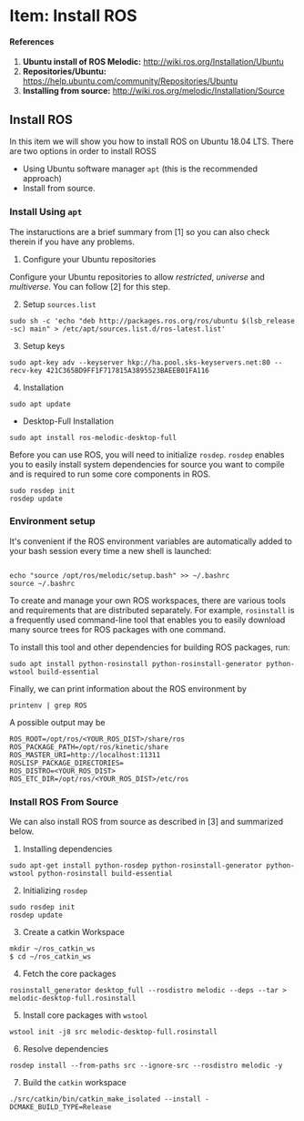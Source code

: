 # Item: Install ROS

#### References

1. **Ubuntu install of ROS Melodic:** http://wiki.ros.org/Installation/Ubuntu
2. **Repositories/Ubuntu:** https://help.ubuntu.com/community/Repositories/Ubuntu
3. **Installing from source:** http://wiki.ros.org/melodic/Installation/Source

## Install ROS

In this item we will show you how to install ROS on Ubuntu 18.04 LTS. There are two options in order to install
ROSS

- Using Ubuntu software manager ```apt``` (this is the recommended approach)
- Install from source.


### Install Using ```apt```

The instaructions are a brief summary from [1] so you can also check therein if you have any problems.

1. Configure your Ubuntu repositories 

Configure your Ubuntu repositories to allow _restricted_,  _universe_ and _multiverse_. You can follow [2] for this step. 

2. Setup ```sources.list```

```
sudo sh -c 'echo "deb http://packages.ros.org/ros/ubuntu $(lsb_release -sc) main" > /etc/apt/sources.list.d/ros-latest.list'
```

3. Setup keys

```
sudo apt-key adv --keyserver hkp://ha.pool.sks-keyservers.net:80 --recv-key 421C365BD9FF1F717815A3895523BAEEB01FA116
```

4. Installation

```
sudo apt update
```
- Desktop-Full Installation

```
sudo apt install ros-melodic-desktop-full
```

Before you can use ROS, you will need to initialize ```rosdep```. ```rosdep``` enables you to easily install system dependencies for source you want to compile and is required to run some core components in ROS.

```
sudo rosdep init
rosdep update
```

### Environment setup

It's convenient if the ROS environment variables are automatically added to your bash session every time a new shell is launched: 

```

echo "source /opt/ros/melodic/setup.bash" >> ~/.bashrc
source ~/.bashrc

```


To create and manage your own ROS workspaces, there are various tools and requirements that are distributed separately. 
For example, ```rosinstall``` is a frequently used command-line tool that enables you to easily download 
many source trees for ROS packages with one command.

To install this tool and other dependencies for building ROS packages, run: 

```
sudo apt install python-rosinstall python-rosinstall-generator python-wstool build-essential
```


Finally, we can print information about the ROS environment by

```
printenv | grep ROS
```

A possible output may be

```
ROS_ROOT=/opt/ros/<YOUR_ROS_DIST>/share/ros
ROS_PACKAGE_PATH=/opt/ros/kinetic/share
ROS_MASTER_URI=http://localhost:11311
ROSLISP_PACKAGE_DIRECTORIES=
ROS_DISTRO=<YOUR_ROS_DIST>
ROS_ETC_DIR=/opt/ros/<YOUR_ROS_DIST>/etc/ros
```

### Install ROS From Source

We can also install ROS from source as described in [3] and summarized below.

1. Installing dependencies

```
sudo apt-get install python-rosdep python-rosinstall-generator python-wstool python-rosinstall build-essential
```

2. Initializing ```rosdep```

```
sudo rosdep init
rosdep update
```

3. Create a catkin Workspace

```
mkdir ~/ros_catkin_ws
$ cd ~/ros_catkin_ws
```

4.  Fetch the core packages

```
rosinstall_generator desktop_full --rosdistro melodic --deps --tar > melodic-desktop-full.rosinstall
```

5. Install core packages with ```wstool```

```
wstool init -j8 src melodic-desktop-full.rosinstall
```

6. Resolve dependencies

```
rosdep install --from-paths src --ignore-src --rosdistro melodic -y
```

7. Build the ```catkin``` workspace

```
./src/catkin/bin/catkin_make_isolated --install -DCMAKE_BUILD_TYPE=Release
```



